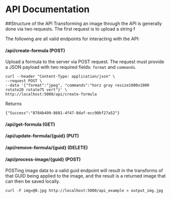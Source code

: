 # API Documentation

##Structure of the API
Transforming an image through the API is generally done via two requests. The first request is to upload a string f



The following are all valid endpoints for interacting with the API:

#### /api/create-formula (POST)
Upload a formula to the server via POST request. The request must provide a JSON payload with two required fields: `format` and `commands`. 

```
curl --header "Content-Type: application/json" \
--request POST \
--data '{"format":"jpeg", "commands":"horz gray resize1000x1000 rotate20 rotate75 vert"}' \
http://localhost:5000/api/create-formula

```
Returns
```
{"Success":"8784b499-8681-4f47-8daf-ecc90bf27a52"}
```


#### /api/get-formula (GET)
#### /api/update-formula/{guid} (PUT) 
#### /api/remove-formula/{guid} (DELETE)
#### /api/process-image/{guid} (POST)
POSTing image data to a valid guid endpoint will result in the transforms of that GUID being applied to the image, and the result is a returned image that can then be saved locally.
```
curl -F img=@0.jpg http://localhost:5000/api_example > output_img.jpg
```

